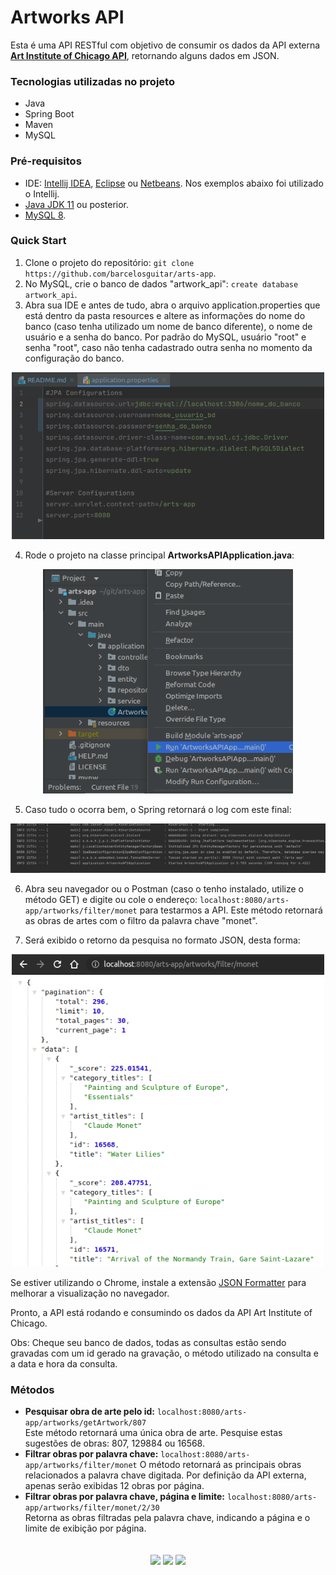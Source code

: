 # Artworks API

Esta é uma API RESTful com objetivo de consumir os dados da API externa  **[Art Institute of Chicago API](https://api.artic.edu/docs/#introduction)**, 
retornando alguns dados em JSON.

### Tecnologias utilizadas no projeto

- Java
- Spring Boot
- Maven
- MySQL

### Pré-requisitos

- IDE: [Intellij IDEA](https://www.jetbrains.com/pt-br/idea/download/), [Eclipse](https://www.eclipse.org/downloads/) ou [Netbeans](https://netbeans.apache.org/download/). Nos exemplos abaixo foi utilizado o Intellij.
- [Java JDK 11](https://www.oracle.com/br/java/technologies/javase/jdk11-archive-downloads.html) ou posterior.
- [MySQL 8](https://dev.mysql.com/downloads/).

###  Quick Start

1. Clone o projeto do repositório: `git clone https://github.com/barcelosguitar/arts-app`.
2. No MySQL, crie o banco de dados "artwork_api": `create database artwork_api`.
3. Abra sua IDE e antes de tudo, abra o arquivo application.properties que está dentro da pasta resources e altere as informações do nome do banco (caso tenha utilizado um nome de banco diferente), o nome de usuário e a senha do banco. Por padrão do MySQL, usuário "root" e senha "root", caso não tenha cadastrado outra senha no momento da configuração do banco.
 <div align="center">
     <img src="src/main/resources/img/application_properties.png" alt="drawing" width="500"/>
 </div>

4. Rode o projeto na classe principal **ArtworksAPIApplication.java**:
<div align="center">
    <img src="src/main/resources/img/run_project.png" alt="drawing" width="400"/>
</div>

5. Caso tudo o ocorra bem, o Spring retornará o log com este final:
<div align="center">
   <img src="src/main/resources/img/log.png" alt="drawing" width="780"/>
</div>

6. Abra seu navegador ou o Postman (caso o tenho instalado, utilize o método GET) e digite ou cole o endereço: 
`localhost:8080/arts-app/artworks/filter/monet` para testarmos a API. Este método retornará as obras de artes com o filtro da palavra chave "monet".  

7. Será exibido o retorno da pesquisa no formato JSON, desta forma:
<div align="center">
   <img src="src/main/resources/img/json_return.png" alt="drawing" width="500"/>
</div>

Se estiver utilizando o Chrome, instale a extensão [JSON Formatter](https://chrome.google.com/webstore/detail/json-formatter/bcjindcccaagfpapjjmafapmmgkkhgoa) para melhorar a visualização no navegador.

Pronto, a API está rodando e consumindo os dados da API Art Institute of Chicago.   

Obs: Cheque seu banco de dados, todas as consultas estão sendo gravadas com um id gerado na gravação, o método utilizado na consulta e a data e hora da consulta.    

### Métodos

- **Pesquisar obra de arte pelo id:** `localhost:8080/arts-app/artworks/getArtwork/807`  
    Este método retornará uma única obra de arte. Pesquise estas sugestões de obras: 807, 129884 ou 16568.
- **Filtrar obras por palavra chave:** `localhost:8080/arts-app/artworks/filter/monet` 
    O método retornará as principais obras relacionados a palavra chave digitada. Por definição da API externa, apenas serão exibidas 12 obras por página.
- **Filtrar obras por palavra chave, página e limite:** `localhost:8080/arts-app/artworks/filter/monet/2/30`  
    Retorna as obras filtradas pela palavra chave, indicando a página e o limite de exibição por página.  

<div align="center" style="padding-top: 20px;">
  <img src="https://cdn.jsdelivr.net/gh/devicons/devicon/icons/java/java-original.svg" height="50">
  <img src="https://cdn.jsdelivr.net/gh/devicons/devicon/icons/spring/spring-original.svg" height="44">
  <img src="https://cdn.jsdelivr.net/gh/devicons/devicon/icons/mysql/mysql-original.svg" height="45">
</div>
<link rel="stylesheet" href="https://cdn.jsdelivr.net/gh/devicons/devicon@v2.15.1/devicon.min.css">
